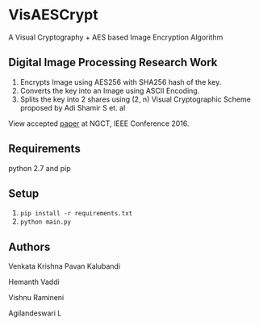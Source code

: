 # VisAESCrypt

A Visual Cryptography + AES based Image Encryption Algorithm

## Digital Image Processing Research Work

1. Encrypts Image using AES256 with SHA256 hash of the key.
2. Converts the key into an Image using ASCII Encoding.
3. Splits the key into 2 shares using (2, n) Visual Cryptographic Scheme proposed by Adi Shamir S et. al

View accepted [paper](http://ngct2016.ngct.org/Schedule) at NGCT, IEEE Conference 2016.

## Requirements

python 2.7 and pip

## Setup

1. `pip install -r requirements.txt`
2. `python main.py`

## Authors

Venkata Krishna Pavan Kalubandi

Hemanth Vaddi

Vishnu Ramineni

Agilandeswari L
